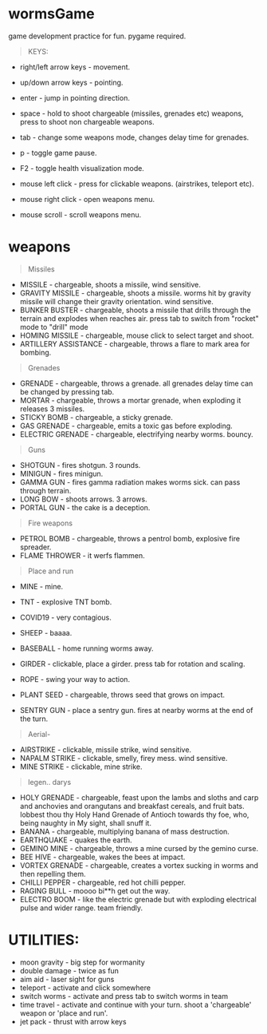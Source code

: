 # wormsGame
game development practice for fun. pygame required.

 > KEYS:
- right/left arrow keys - movement.
- up/down arrow keys - pointing.
- enter - jump in pointing direction.
- space - hold to shoot chargeable (missiles, grenades etc) weapons, press to shoot non chargeable weapons.
- tab - change some weapons mode, changes delay time for grenades.
- p - toggle game pause.
- F2 - toggle health visualization mode.

- mouse left click - press for clickable weapons. (airstrikes, teleport etc).
- mouse right click - open weapons menu.
- mouse scroll - scroll weapons menu.

# weapons
 > Missiles
- MISSILE - chargeable, shoots a missile, wind sensitive.
- GRAVITY MISSILE - chargeable, shoots a missile. worms hit by gravity missile will change their gravity orientation. wind sensitive.
- BUNKER BUSTER - chargeable, shoots a missile that drills through the terrain and explodes when reaches air. press tab to switch from "rocket" mode to "drill" mode
- HOMING MISSILE - chargeable, mouse click to select target and shoot.
- ARTILLERY ASSISTANCE - chargeable, throws a flare to mark area for bombing.

 > Grenades
- GRENADE - chargeable, throws a grenade. all grenades delay time can be changed by pressing tab.
- MORTAR - chargeable, throws a mortar grenade, when exploding it releases 3 missiles.
- STICKY BOMB - chargeable, a sticky grenade.
- GAS GRENADE - chargeable, emits a toxic gas before exploding.
- ELECTRIC GRENADE - chargeable, electrifying nearby worms. bouncy.

 > Guns
- SHOTGUN - fires shotgun. 3 rounds.
- MINIGUN - fires minigun.
- GAMMA GUN - fires gamma radiation makes worms sick. can pass through terrain.
- LONG BOW - shoots arrows. 3 arrows.
- PORTAL GUN - the cake is a deception. 

 > Fire weapons
- PETROL BOMB - chargeable, throws a pentrol bomb, explosive fire spreader.
- FLAME THROWER - it werfs flammen.

 > Place and run
- MINE - mine.
- TNT - explosive TNT bomb.
- COVID19 - very contagious.
- SHEEP - baaaa.
- BASEBALL - home running worms away.

- GIRDER - clickable, place a girder. press tab for rotation and scaling.
- ROPE - swing your way to action.
- PLANT SEED - chargeable, throws seed that grows on impact.
- SENTRY GUN - place a sentry gun. fires at nearby worms at the end of the turn.

 > Aerial-
- AIRSTRIKE - clickable, missile strike, wind sensitive.
- NAPALM STRIKE - clickable, smelly, firey mess. wind sensitive.
- MINE STRIKE - clickable, mine strike.

 > legen.. darys
- HOLY GRENADE - chargeable, feast upon the lambs and sloths and carp and anchovies and orangutans and breakfast cereals, and fruit bats. lobbest thou thy Holy Hand Grenade of Antioch towards thy foe, who, being naughty in My sight, shall snuff it.
- BANANA - chargeable, multiplying banana of mass destruction.
- EARTHQUAKE - quakes the earth.
- GEMINO MINE - chargeable, throws a mine cursed by the gemino curse.
- BEE HIVE - chargeable, wakes the bees at impact.
- VORTEX GRENADE - chargeable, creates a vortex sucking in worms and then repelling them.
- CHILLI PEPPER - chargeable, red hot chilli pepper.
- RAGING BULL - moooo bi**h get out the way.
- ELECTRO BOOM - like the electric grenade but with exploding electrical pulse and wider range. team friendly.

# UTILITIES:
- moon gravity - big step for wormanity
- double damage - twice as fun
- aim aid - laser sight for guns
- teleport - activate and click somewhere
- switch worms - activate and press tab to switch worms in team
- time travel - activate and continue with your turn. shoot a 'chargeable' weapon or 'place and run'. 
- jet pack - thrust with arrow keys

